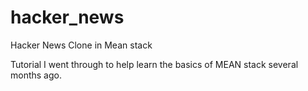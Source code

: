 # hacker_news
Hacker News Clone in Mean stack 


Tutorial I went through to help learn the basics of MEAN stack several months ago.

